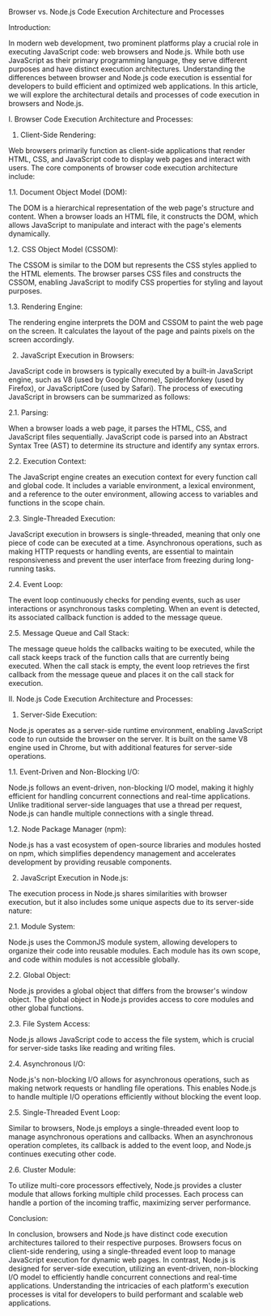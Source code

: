Browser vs. Node.js Code Execution Architecture and Processes

Introduction:

In modern web development, two prominent platforms play a crucial role in executing JavaScript code: web browsers and Node.js. While both use JavaScript as their primary programming language, they serve different purposes and have distinct execution architectures. Understanding the differences between browser and Node.js code execution is essential for developers to build efficient and optimized web applications. In this article, we will explore the architectural details and processes of code execution in browsers and Node.js.

I. Browser Code Execution Architecture and Processes:

1. Client-Side Rendering:

Web browsers primarily function as client-side applications that render HTML, CSS, and JavaScript code to display web pages and interact with users. The core components of browser code execution architecture include:

1.1. Document Object Model (DOM):

The DOM is a hierarchical representation of the web page's structure and content. When a browser loads an HTML file, it constructs the DOM, which allows JavaScript to manipulate and interact with the page's elements dynamically.

1.2. CSS Object Model (CSSOM):

The CSSOM is similar to the DOM but represents the CSS styles applied to the HTML elements. The browser parses CSS files and constructs the CSSOM, enabling JavaScript to modify CSS properties for styling and layout purposes.

1.3. Rendering Engine:

The rendering engine interprets the DOM and CSSOM to paint the web page on the screen. It calculates the layout of the page and paints pixels on the screen accordingly.

2. JavaScript Execution in Browsers:

JavaScript code in browsers is typically executed by a built-in JavaScript engine, such as V8 (used by Google Chrome), SpiderMonkey (used by Firefox), or JavaScriptCore (used by Safari). The process of executing JavaScript in browsers can be summarized as follows:

2.1. Parsing:

When a browser loads a web page, it parses the HTML, CSS, and JavaScript files sequentially. JavaScript code is parsed into an Abstract Syntax Tree (AST) to determine its structure and identify any syntax errors.

2.2. Execution Context:

The JavaScript engine creates an execution context for every function call and global code. It includes a variable environment, a lexical environment, and a reference to the outer environment, allowing access to variables and functions in the scope chain.

2.3. Single-Threaded Execution:

JavaScript execution in browsers is single-threaded, meaning that only one piece of code can be executed at a time. Asynchronous operations, such as making HTTP requests or handling events, are essential to maintain responsiveness and prevent the user interface from freezing during long-running tasks.

2.4. Event Loop:

The event loop continuously checks for pending events, such as user interactions or asynchronous tasks completing. When an event is detected, its associated callback function is added to the message queue.

2.5. Message Queue and Call Stack:

The message queue holds the callbacks waiting to be executed, while the call stack keeps track of the function calls that are currently being executed. When the call stack is empty, the event loop retrieves the first callback from the message queue and places it on the call stack for execution.

II. Node.js Code Execution Architecture and Processes:

1. Server-Side Execution:

Node.js operates as a server-side runtime environment, enabling JavaScript code to run outside the browser on the server. It is built on the same V8 engine used in Chrome, but with additional features for server-side operations.

1.1. Event-Driven and Non-Blocking I/O:

Node.js follows an event-driven, non-blocking I/O model, making it highly efficient for handling concurrent connections and real-time applications. Unlike traditional server-side languages that use a thread per request, Node.js can handle multiple connections with a single thread.

1.2. Node Package Manager (npm):

Node.js has a vast ecosystem of open-source libraries and modules hosted on npm, which simplifies dependency management and accelerates development by providing reusable components.

2. JavaScript Execution in Node.js:

The execution process in Node.js shares similarities with browser execution, but it also includes some unique aspects due to its server-side nature:

2.1. Module System:

Node.js uses the CommonJS module system, allowing developers to organize their code into reusable modules. Each module has its own scope, and code within modules is not accessible globally.

2.2. Global Object:

Node.js provides a global object that differs from the browser's window object. The global object in Node.js provides access to core modules and other global functions.

2.3. File System Access:

Node.js allows JavaScript code to access the file system, which is crucial for server-side tasks like reading and writing files.

2.4. Asynchronous I/O:

Node.js's non-blocking I/O allows for asynchronous operations, such as making network requests or handling file operations. This enables Node.js to handle multiple I/O operations efficiently without blocking the event loop.

2.5. Single-Threaded Event Loop:

Similar to browsers, Node.js employs a single-threaded event loop to manage asynchronous operations and callbacks. When an asynchronous operation completes, its callback is added to the event loop, and Node.js continues executing other code.

2.6. Cluster Module:

To utilize multi-core processors effectively, Node.js provides a cluster module that allows forking multiple child processes. Each process can handle a portion of the incoming traffic, maximizing server performance.

Conclusion:

In conclusion, browsers and Node.js have distinct code execution architectures tailored to their respective purposes. Browsers focus on client-side rendering, using a single-threaded event loop to manage JavaScript execution for dynamic web pages. In contrast, Node.js is designed for server-side execution, utilizing an event-driven, non-blocking I/O model to efficiently handle concurrent connections and real-time applications. Understanding the intricacies of each platform's execution processes is vital for developers to build performant and scalable web applications.
